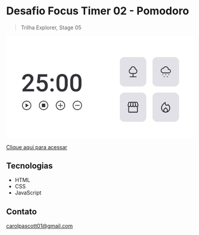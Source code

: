 # Desafio Focus Timer 02 - Pomodoro

> Trilha Explorer, Stage 05

<img src="https://github.com/carolpascott/desafio_focus_timer_2/blob/main/image/preview.jpg?raw=true">


[Clique aqui para acessar](https://carolpascott.github.io/desafio_focus_timer_2/)

## Tecnologias
- HTML
- CSS
- JavaScript

## Contato
carolpascott01@gmail.com
